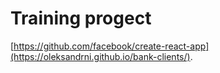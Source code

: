 # Training progect

[https://github.com/facebook/create-react-app](https://oleksandrni.github.io/bank-clients/).


